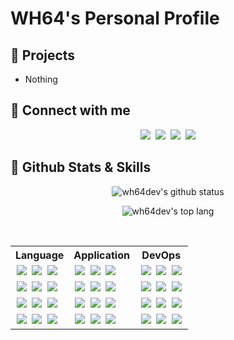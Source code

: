# WH64's Personal Profile

## 🚧 Projects
- Nothing

## 🔗 Connect with me
<div align="center" style="margin: 10px 0">
    <a style="text-decoration: none; margin: 0 2px" href="https://github.com/wh64dev">
        <img src="https://skillicons.dev/icons?i=github" />
    </a>
    <a style="text-decoration: none; margin: 0 2px" href="https://discord.com/users/1017410607147913328">
        <img src="https://skillicons.dev/icons?i=discord">
    </a>
    <a style="text-decoration: none; margin: 0 2px" href="https://instagram.com/wh64_">
        <img src="https://skillicons.dev/icons?i=instagram" />
    </a>
    <a style="text-decoration: none; margin: 0 2px" href="mailto:me@wh64.net">
        <img src="https://skillicons.dev/icons?i=gmail" />
    </a>
</div>

## 🔧 Github Stats & Skills
<div align="center">

![wh64dev's github status](https://github-readme-stats.vercel.app/api?username=wh64dev&show_icons=true&theme=dark&count_private=true)

![wh64dev's top lang](https://github-readme-stats.vercel.app/api/top-langs/?username=wh64dev&theme=dark&layout=compact)
</div>
<br/>

<table align="center">
    <tr>
        <th>Language</th>
        <th>Application</th>
        <th>DevOps</th>
    </th>
    <tr>
        <td>
        <a style="text-decoration: none; margin: 0 2px" href="https://en.cppreference.com/w/c">
            <img src="https://skillicons.dev/icons?i=c" />
        </a>
        <a style="text-decoration: none; margin: 0 2px" href="https://golang.org/doc">
            <img src="https://skillicons.dev/icons?i=go" />
        </a>
        <a style="text-decoration: none; margin: 0 2px" href="https://kotlinlang.org/docs/home.html">
            <img src="https://skillicons.dev/icons?i=kotlin" />
        </a>
        </td>
        <td>
        <a style="text-decoration: none; margin: 0 2px" href="https://docs.flutter.dev/">
            <img src="https://skillicons.dev/icons?i=flutter" />
        </a>
        <a style="text-decoration: none; margin: 0 2px" href="https://nextjs.org/docs/getting-started">
            <img src="https://skillicons.dev/icons?i=nextjs" />
        </a>
        <a style="text-decoration: none; margin: 0 2px" href="https://ktor.io/docs/welcome.html">
            <img src="https://skillicons.dev/icons?i=ktor" />
        </a>
        </td>
        <td>
        <a style="text-decoration: none; margin: 0 2px" href="https://git-scm.com/">
            <img src="https://skillicons.dev/icons?i=git" />
        </a>
        <a style="text-decoration: none; margin: 0 2px" href="https://www.linux.org/">
            <img src="https://skillicons.dev/icons?i=linux" />
        </a>
        <a style="text-decoration: none; margin: 0 2px" href="https://www.docker.com/">
            <img src="https://skillicons.dev/icons?i=docker" />
        </a>
        </td>
    </tr>
    <tr>
        <td>
        <a style="text-decoration: none; margin: 0 2px" href="https://www.graalvm.org/">
            <img src="https://skillicons.dev/icons?i=java">
        </a>
        <a style="text-decoration: none; margin: 0 2px" href="https://www.rust-lang.org">
            <img src="https://skillicons.dev/icons?i=rust" />
        </a>
        <a style="text-decoration: none; margin: 0 2px" href="https://docs.python.org/3/">
            <img src="https://skillicons.dev/icons?i=py" />
        </a>
        </td>
        <td>
        <a style="text-decoration: none; margin: 0 2px" href="https://flask.palletsprojects.com/en/3.0.x/">
            <img src="https://skillicons.dev/icons?i=flask" />
        </a>
        <a style="text-decoration: none; margin: 0 2px" href="https://www.jetbrains.com/idea/">
            <img src="https://skillicons.dev/icons?i=idea" />
        </a>
        <a style="text-decoration: none; margin: 0 2px" href="https://code.visualstudio.com/">
            <img src="https://skillicons.dev/icons?i=vscode" />
        </a>
        </td>
        <td>
        <a style="text-decoration: none; margin: 0 2px" href="https://sqlite.org/index.html">
            <img src="https://skillicons.dev/icons?i=sqlite" />
        </a>
        <a style="text-decoration: none; margin: 0 2px" href="https://www.mysql.com">
            <img src="https://skillicons.dev/icons?i=mysql" />
        </a>
        <a style="text-decoration: none; margin: 0 2px" href="https://cassandra.apache.org/_/index.html">
            <img src="https://skillicons.dev/icons?i=cassandra" />
        </a>
        </td>
    </tr>
    <tr>
        <td>
        <a style="text-decoration: none; margin: 0 2px" href="https://nodejs.org/en/docs">
            <img src="https://skillicons.dev/icons?i=nodejs" />
        </a>
        <a style="text-decoration: none; margin: 0 2px" href="https://developer.mozilla.org/docs/Web/JavaScript">
            <img src="https://skillicons.dev/icons?i=js">
        </a>
        <a style="text-decoration: none; margin: 0 2px" href="https://www.typescriptlang.org/docs/">
            <img src="https://skillicons.dev/icons?i=ts" />
        </a>
        </td>
        <td>
        <a style="text-decoration: none; margin: 0 2px" href="https://rocket.rs/">
            <img src="https://skillicons.dev/icons?i=rocket" />
        </a>
        <a style="text-decoration: none; margin: 0 2px" href="https://www.nginx.com/">
            <img src="https://skillicons.dev/icons?i=nginx" />
        </a>
        <a style="text-decoration: none; margin: 0 2px" href="https://www.electronjs.org/docs/latest/">
            <img src="https://skillicons.dev/icons?i=electron" />
        </a>
        </td>
        <td>
        <a style="text-decoration: none; margin: 0 2px" href="https://www.gnu.org/savannah-checkouts/gnu/bash/manual/bash.html">
            <img src="https://skillicons.dev/icons?i=bash" />
        </a>
        <a style="text-decoration: none; margin: 0 2px" href="https://docs.gradle.org/current/userguide/userguide.html">
            <img src="https://skillicons.dev/icons?i=gradle" />
        </a>
        <a style="text-decoration: none; margin: 0 2px" href="https://pnpm.io/motivation">
            <img src="https://skillicons.dev/icons?i=pnpm" />
        </a>
        </td>
    </tr>
    <tr>
        <td>
        <a style="text-decoration: none; margin: 0 2px" href="https://developer.mozilla.org/docs/Web/HTML">
            <img src="https://skillicons.dev/icons?i=html" />
        </a>
        <a style="text-decoration: none; margin: 0 2px" href="https://developer.mozilla.org/docs/Web/CSS">
            <img src="https://skillicons.dev/icons?i=css" />
        </a>
        <a style="text-decoration: none; margin: 0 2px" href="https://sass-lang.com/documentation/">
            <img src="https://skillicons.dev/icons?i=scss" />
        </a>
        </td>
        <td>
        <a style="text-decoration: none; margin: 0 2px" href="https://svelte.dev/">
            <img src="https://skillicons.dev/icons?i=svelte" />
        </a>
        <a style="text-decoration: none; margin: 0 2px" href="https://obsidian.md/">
            <img src="https://skillicons.dev/icons?i=obsidian" />
        </a>
        <a style="text-decoration: none; margin: 0 2px" href="https://expressjs.com/">
            <img src="https://skillicons.dev/icons?i=express" />
        </a>
        </td>
        <td>
        <a style="text-decoration: none; margin: 0 2px" href="https://www.redhat.com/technologies/linux-platforms/enterprise-linux">
            <img src="https://skillicons.dev/icons?i=redhat" />
        </a>
        <a style="text-decoration: none; margin: 0 2px" href="https://www.kali.org/">
            <img src="https://skillicons.dev/icons?i=kali" />
        </a>
        <a style="text-decoration: none; margin: 0 2px" href="https://www.postman.com/">
            <img src="https://skillicons.dev/icons?i=postman" />
        </a>
        </td>
    </tr>
</table>
